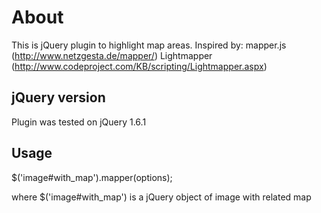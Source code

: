 # About

This is jQuery plugin to highlight map areas.
Inspired by:
    mapper.js (http://www.netzgesta.de/mapper/)
    Lightmapper (http://www.codeproject.com/KB/scripting/Lightmapper.aspx)


## jQuery version

Plugin was tested on jQuery 1.6.1

## Usage

$('image#with_map').mapper(options);

where $('image#with_map') is a jQuery object of image with related map
